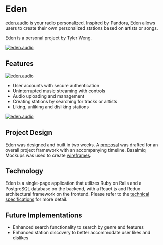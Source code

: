 # Eden

[eden.audio][eden] is your radio personalized. Inspired by Pandora,
Eden allows users to create their own personalized stations based on
artists or songs.

Eden is a personal project by Tyler Weng.

[![eden.audio][homepage]][eden]

## Features

[![eden.audio][my stations]][eden]

- User accounts with secure authentication
- Uninterrupted music streaming with controls
- Audio uploading and management
- Creating stations by searching for tracks or artists
- Liking, unliking and disliking stations

[![eden.audio][station]][eden]
## Project Design

Eden was designed and built in two weeks. A [proposal][proposal] was
drafted for an overall project framework with an accompanying timeline.
Basalmiq Mockups was used to create [wireframes][wireframes].

## Technology

Eden is a single-page application that utilizes Ruby on Rails and a
PostgreSQL database on the backend, with a React.js and Redux
architectural framework on the frontend. Please refer to the
[technical specifications][technical specifications] for more detail.

## Future Implementations

- Enhanced search functionality to search by genre and features
- Enhanced station discovery to better accommodate user likes and dislikes

[eden]: http://eden.audio
[homepage]: https://s3-us-west-1.amazonaws.com/eden-audio/application_images/Homepage.png
[station]: https://s3-us-west-1.amazonaws.com/eden-audio/application_images/Station.png
[my stations]: https://s3-us-west-1.amazonaws.com/eden-audio/application_images/MyStations.png
[proposal]: https://github.com/tylerweng/eden/blob/master/docs/README.md
[wireframes]: https://github.com/tylerweng/eden/tree/master/docs/wireframes
[technical specifications]: https://github.com/tylerweng/eden/blob/master/docs/technical-specifications.md
